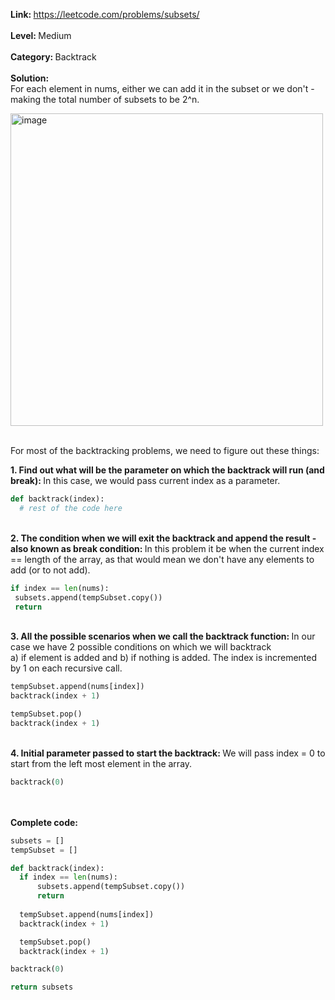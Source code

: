  <b>Link: </b>https://leetcode.com/problems/subsets/
<br/><br/><b>Level: </b>Medium
<br/><br/><b>Category: </b>Backtrack
<br/><br/>
<b>Solution: </b><br/>For each element in nums, either we can add it in the subset or we don't - making the total number of subsets to be 2^n. 

<img width="500" alt="image" src="https://user-images.githubusercontent.com/8276139/210325416-32b08512-1232-411c-802e-14d79255e654.png">

<br/>For most of the backtracking problems, we need to figure out these things: 

<b>1. Find out what will be the parameter on which the backtrack will run (and break): </b> In this case, we would pass current index as a parameter. 

```python
def backtrack(index):
  # rest of the code here
```

<br/><b>2. The condition when we will exit the backtrack and append the result - also known as break condition: </b>In this problem it be when the current index == length of the array, as that would mean we don't have any elements to add (or to not add). 

```python
if index == len(nums):
 subsets.append(tempSubset.copy())
 return
```


<br/><b>3. All the possible scenarios when we call the backtrack function: </b>In our case we have 2 possible conditions on which we will backtrack<br/>a) if element is added and b) if nothing is added. The index is incremented by 1 on each recursive call. 

```python
tempSubset.append(nums[index])
backtrack(index + 1)

tempSubset.pop()
backtrack(index + 1)
```

<br/><b>4. Initial parameter passed to start the backtrack: </b>We will pass index = 0 to start from the left most element in the array.

```python
backtrack(0)
```

<br/><br/><b>Complete code: </b>

```python
subsets = []
tempSubset = []

def backtrack(index):
  if index == len(nums):
      subsets.append(tempSubset.copy())
      return
  
  tempSubset.append(nums[index])
  backtrack(index + 1)

  tempSubset.pop()
  backtrack(index + 1)

backtrack(0)

return subsets
```

